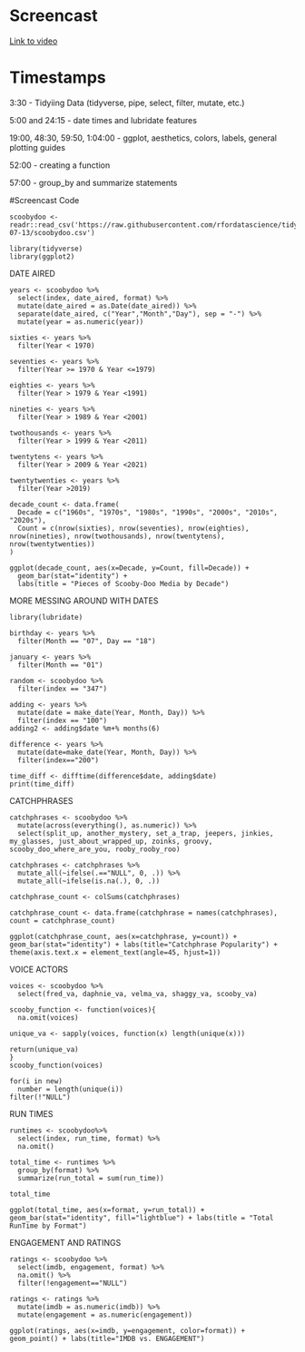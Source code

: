 # Screencast

[Link to video](https://www.youtube.com/watch?v=Oy_HXVDABp8)



# Timestamps

3:30 - Tidyiing Data (tidyverse, pipe, select, filter, mutate, etc.)

5:00 and 24:15 - date times and lubridate features

19:00, 48:30, 59:50, 1:04:00 - ggplot, aesthetics, colors, labels, general plotting guides

52:00 - creating a function

57:00 - group_by and summarize statements



#Screencast Code

```{R}
scoobydoo <- readr::read_csv('https://raw.githubusercontent.com/rfordatascience/tidytuesday/master/data/2021/2021-07-13/scoobydoo.csv')

```

```{R}
library(tidyverse)
library(ggplot2)

```


DATE AIRED
```{R}
years <- scoobydoo %>% 
  select(index, date_aired, format) %>%
  mutate(date_aired = as.Date(date_aired)) %>%
  separate(date_aired, c("Year","Month","Day"), sep = "-") %>%
  mutate(year = as.numeric(year))

sixties <- years %>%
  filter(Year < 1970)

seventies <- years %>%
  filter(Year >= 1970 & Year <=1979)

eighties <- years %>%
  filter(Year > 1979 & Year <1991)

nineties <- years %>%
  filter(Year > 1989 & Year <2001)

twothousands <- years %>%
  filter(Year > 1999 & Year <2011)

twentytens <- years %>%
  filter(Year > 2009 & Year <2021)

twentytwenties <- years %>%
  filter(Year >2019)

decade_count <- data.frame(
  Decade = c("1960s", "1970s", "1980s", "1990s", "2000s", "2010s", "2020s"),
  Count = c(nrow(sixties), nrow(seventies), nrow(eighties), nrow(nineties), nrow(twothousands), nrow(twentytens), nrow(twentytwenties))
)

ggplot(decade_count, aes(x=Decade, y=Count, fill=Decade)) +
  geom_bar(stat="identity") +
  labs(title = "Pieces of Scooby-Doo Media by Decade")
```

MORE MESSING AROUND WITH DATES
```{R}
library(lubridate)

birthday <- years %>%
  filter(Month == "07", Day == "18")

january <- years %>%
  filter(Month == "01")

random <- scoobydoo %>%
  filter(index == "347")

adding <- years %>%
  mutate(date = make_date(Year, Month, Day)) %>%
  filter(index == "100")
adding2 <- adding$date %m+% months(6)

difference <- years %>%
  mutate(date=make_date(Year, Month, Day)) %>%
  filter(index=="200")

time_diff <- difftime(difference$date, adding$date)
print(time_diff)

```


CATCHPHRASES
```{R}
catchphrases <- scoobydoo %>%
  mutate(across(everything(), as.numeric)) %>%
  select(split_up, another_mystery, set_a_trap, jeepers, jinkies, my_glasses, just_about_wrapped_up, zoinks, groovy, scooby_doo_where_are_you, rooby_rooby_roo)

catchphrases <- catchphrases %>%
  mutate_all(~ifelse(.=="NULL", 0, .)) %>%
  mutate_all(~ifelse(is.na(.), 0, .))

catchphrase_count <- colSums(catchphrases)

catchphrase_count <- data.frame(catchphrase = names(catchphrases), count = catchphrase_count)

ggplot(catchphrase_count, aes(x=catchphrase, y=count)) + geom_bar(stat="identity") + labs(title="Catchphrase Popularity") + theme(axis.text.x = element_text(angle=45, hjust=1))
```


VOICE ACTORS
```{R}
voices <- scoobydoo %>% 
  select(fred_va, daphnie_va, velma_va, shaggy_va, scooby_va)

scooby_function <- function(voices){
  na.omit(voices)
  
unique_va <- sapply(voices, function(x) length(unique(x)))

return(unique_va)
}
scooby_function(voices)

for(i in new)
  number = length(unique(i))
filter(!"NULL")
```


RUN TIMES
```{R}
runtimes <- scoobydoo%>%
  select(index, run_time, format) %>%
  na.omit()

total_time <- runtimes %>%
  group_by(format) %>%
  summarize(run_total = sum(run_time))
  
total_time

ggplot(total_time, aes(x=format, y=run_total)) + geom_bar(stat="identity", fill="lightblue") + labs(title = "Total RunTime by Format")
```


ENGAGEMENT AND RATINGS
```{R}
ratings <- scoobydoo %>%
  select(imdb, engagement, format) %>%
  na.omit() %>%
  filter(!engagement=="NULL")

ratings <- ratings %>%
  mutate(imdb = as.numeric(imdb)) %>%
  mutate(engagement = as.numeric(engagement))

ggplot(ratings, aes(x=imdb, y=engagement, color=format)) + geom_point() + labs(title="IMDB vs. ENGAGEMENT")
```
